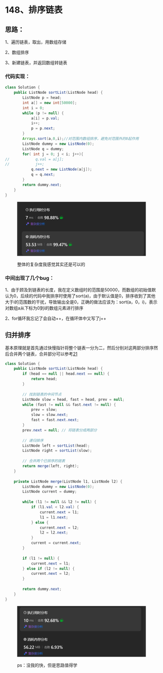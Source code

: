 # 148、排序链表

## 思路：

1、遍历链表，取出，用数组存储

2、数组排序

3、新建链表，并返回数组转链表

### 代码实现：

```java
class Solution {
    public ListNode sortList(ListNode head) {
        ListNode p = head;
        int a[] = new int[50000];
        int i = 0;
        while (p != null) {
            a[i] = p.val;
            i++;
            p = p.next;
        }
        Arrays.sort(a,0,i);//对范围内数组排序，避免对范围外的0起作用
        ListNode dummy = new ListNode(0);
        ListNode q = dummy;
        for( int j = 0; j < i; j++){
//            q.val = a[j];
//            j++;
            q.next = new ListNode(a[j]);
            q = q.next;
        }
        return dummy.next;
    }
}
```

<figure><img src="../../.gitbook/assets/image.png" alt="" width="563"><figcaption><p>整体的复杂度我感觉其实还是可以的</p></figcaption></figure>

### 中间出现了几个bug：

1、由于顾及到链表的长度，我在定义数组时的范围是50000，而数组的初始值默认为0，后续的代码中我排序时使用了sort(a)，由于默认值是0，排序收到了其他大于i的范围数的干扰，导致输出全是0，正确的做法应该为：sort(a，0，i)，表示对数组a从下标为0到i的数组元素进行排序

2、for循环我忘记了会自动++，在循环体中又写了j++



## 归并排序

基本原理就是首先通过快慢指针将整个链表一分为二，然后分别对这两部分排序然后合并两个链表，合并部分可以参考[21](21-he-bing-liang-ge-you-xu-lian-biao.md)

```java
class Solution {
    public ListNode sortList(ListNode head) {
        if (head == null || head.next == null) {
            return head;
        }

        // 找到链表的中间节点
        ListNode slow = head, fast = head, prev = null;
        while (fast != null && fast.next != null) {
            prev = slow;
            slow = slow.next;
            fast = fast.next.next;
        }
        prev.next = null; // 将链表分成两部分

        // 递归排序
        ListNode left = sortList(head);
        ListNode right = sortList(slow);

        // 合并两个已排序的链表
        return merge(left, right);
    }

    private ListNode merge(ListNode l1, ListNode l2) {
        ListNode dummy = new ListNode(0);
        ListNode current = dummy;

        while (l1 != null && l2 != null) {
            if (l1.val < l2.val) {
                current.next = l1;
                l1 = l1.next;
            } else {
                current.next = l2;
                l2 = l2.next;
            }
            current = current.next;
        }

        if (l1 != null) {
            current.next = l1;
        } else if (l2 != null) {
            current.next = l2;
        }

        return dummy.next;
    }
}
```

<figure><img src="../../.gitbook/assets/image (1).png" alt="" width="563"><figcaption><p>ps：没我的快，但是思路值得学</p></figcaption></figure>
